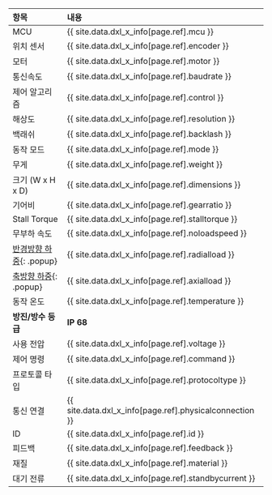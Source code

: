 
| 항목             | 내용                                                    |
|:-----------------|:--------------------------------------------------------|
| MCU              | {{ site.data.dxl_x_info[page.ref].mcu }}                |
| 위치 센서        | {{ site.data.dxl_x_info[page.ref].encoder }}            |
| 모터             | {{ site.data.dxl_x_info[page.ref].motor }}              |
| 통신속도         | {{ site.data.dxl_x_info[page.ref].baudrate }}           |
| 제어 알고리즘    | {{ site.data.dxl_x_info[page.ref].control }}            |
| 해상도           | {{ site.data.dxl_x_info[page.ref].resolution }}              |{% if site.data.dxl_x_info[page.ref].backlash != 'N/A' %}
| 백래쉬           | {{ site.data.dxl_x_info[page.ref].backlash }}           |{% else %}{% endif %}
| 동작 모드        | {{ site.data.dxl_x_info[page.ref].mode }}               |
| 무게             | {{ site.data.dxl_x_info[page.ref].weight }}             |
| 크기 (W x H x D) | {{ site.data.dxl_x_info[page.ref].dimensions }}         |
| 기어비           | {{ site.data.dxl_x_info[page.ref].gearratio }}          |
| Stall Torque   | {{ site.data.dxl_x_info[page.ref].stalltorque }}        |
| 무부하 속도      | {{ site.data.dxl_x_info[page.ref].noloadspeed }}        |{% if site.data.dxl_x_info[page.ref].radialload != 'N/A' %}
| [반경방향 하중]{: .popup}| {{ site.data.dxl_x_info[page.ref].radialload }}         |{% else %}{% endif %}{% if site.data.dxl_x_info[page.ref].axialload != 'N/A' %}
| [축방향 하중]{: .popup}  | {{ site.data.dxl_x_info[page.ref].axialload }}          |{% else %}{% endif %}
| 동작 온도        | {{ site.data.dxl_x_info[page.ref].temperature }}        |{% if page.product_group=='dxl_xw540' %}
| **방진/방수 등급**|             **IP 68**                                   |{% else %}{% endif %}
| 사용 전압        | {{ site.data.dxl_x_info[page.ref].voltage }}            |
| 제어 명령        | {{ site.data.dxl_x_info[page.ref].command }}            |
| 프로토콜 타입    | {{ site.data.dxl_x_info[page.ref].protocoltype }}       |
| 통신 연결        | {{ site.data.dxl_x_info[page.ref].physicalconnection }} |
| ID               | {{ site.data.dxl_x_info[page.ref].id }}                 |
| 피드백           | {{ site.data.dxl_x_info[page.ref].feedback }}           |
| 재질             | {{ site.data.dxl_x_info[page.ref].material }}           |
| 대기 전류        | {{ site.data.dxl_x_info[page.ref].standbycurrent }}     |

[반경방향 하중]: /assets/images/dxl/axial_radial_load.png
[축방향 하중]: /assets/images/dxl/axial_radial_load.png
